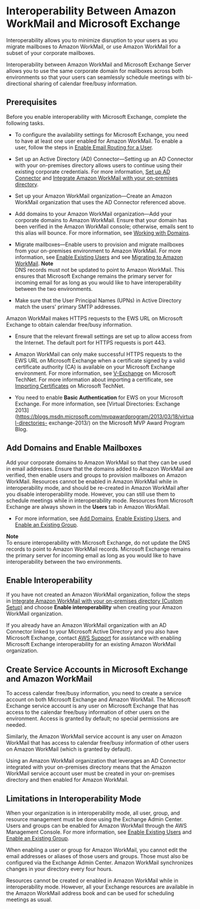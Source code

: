 # Interoperability Between Amazon WorkMail and Microsoft Exchange<a name="interoperability"></a>

Interoperability allows you to minimize disruption to your users as you migrate mailboxes to Amazon WorkMail, or use Amazon WorkMail for a subset of your corporate mailboxes\.

Interoperability between Amazon WorkMail and Microsoft Exchange Server allows you to use the same corporate domain for mailboxes across both environments so that your users can seamlessly schedule meetings with bi\-directional sharing of calendar free/busy information\.

## Prerequisites<a name="prerequisites"></a>

Before you enable interoperability with Microsoft Exchange, complete the following tasks\. 

+ To configure the availability settings for Microsoft Exchange, you need to have at least one user enabled for Amazon WorkMail\. To enable a user, follow the steps in [Enable Email Routing for a User](setup-msexchange.md#enable_routing_user)\.

+ Set up an Active Directory \(AD\) Connector—Setting up an AD Connector with your on\-premises directory allows users to continue using their existing corporate credentials\. For more information, [Set up AD Connector](http://docs.aws.amazon.com/directoryservice/latest/admin-guide/create_directory.html#create_ad_connector) and [Integrate Amazon WorkMail with your on\-premises directory](http://docs.aws.amazon.com/workmail/latest/adminguide/premises_directory.html)\.

+ Set up your Amazon WorkMail organization—Create an Amazon WorkMail organization that uses the AD Connector referenced above\.

+ Add domains to your Amazon WorkMail organization—Add your corporate domains to Amazon WorkMail\. Ensure that your domain has been verified in the Amazon WorkMail console; otherwise, emails sent to this alias will bounce\. For more information, see [Working with Domains](http://docs.aws.amazon.com/workmail/latest/adminguide/domains_overview.html)\.

+ Migrate mailboxes—Enable users to provision and migrate mailboxes from your on\-premises environment to Amazon WorkMail\. For more information, see [Enable Existing Users](http://docs.aws.amazon.com/workmail/latest/adminguide/enable_existing_user.html) and see [Migrating to Amazon WorkMail](http://docs.aws.amazon.com/workmail/latest/adminguide/migration_overview.html)\. 
**Note**  
DNS records must not be updated to point to Amazon WorkMail\. This ensures that Microsoft Exchange remains the primary server for incoming email for as long as you would like to have interoperability between the two environments\.

+ Make sure that the User Principal Names \(UPNs\) in Active Directory match the users' primary SMTP addresses\.

Amazon WorkMail makes HTTPS requests to the EWS URL on Microsoft Exchange to obtain calendar free/busy information\. 

+ Ensure that the relevant firewall settings are set up to allow access from the Internet\. The default port for HTTPS requests is port 443\.

+ Amazon WorkMail can only make successful HTTPS requests to the EWS URL on Microsoft Exchange when a certificate signed by a valid certificate authority \(CA\) is available on your Microsoft Exchange environment\. For more information, see [V\-Exchange](https://technet.microsoft.com/en-us/library/bb125165.aspx) on Microsoft TechNet\. For more information about importing a certificate, see [Importing Certificates](https://technet.microsoft.com/en-us/library/bb124424.aspx) on Microsoft TechNet\.

+ You need to enable **Basic Authentication** for EWS on your Microsoft Exchange\. For more information, see [Virtual Directories: Exchange 2013](https://blogs.msdn.microsoft.com/mvpawardprogram/2013/03/18/virtual-directories-                         exchange-2013/) on the Microsoft MVP Award Program Blog\.

## Add Domains and Enable Mailboxes<a name="add_domains_interop"></a>

Add your corporate domains to Amazon WorkMail so that they can be used in email addresses\. Ensure that the domains added to Amazon WorkMail are verified, then enable users and groups to provision mailboxes on Amazon WorkMail\. Resources cannot be enabled in Amazon WorkMail while in interoperability mode, and should be re\-created in Amazon WorkMail after you disable interoperability mode\. However, you can still use them to schedule meetings while in interoperability mode\. Resources from Microsoft Exchange are always shown in the **Users** tab in Amazon WorkMail\. 

+ For more information, see [Add Domains](http://docs.aws.amazon.com/workmail/latest/adminguide/add_domain.html), [Enable Existing Users](http://docs.aws.amazon.com/workmail/latest/adminguide/enable_existing_user.html), and [Enable an Existing Group](http://docs.aws.amazon.com/workmail/latest/adminguide/enable_existing_group.html)\.

**Note**  
To ensure interoperability with Microsoft Exchange, do not update the DNS records to point to Amazon WorkMail records\. Microsoft Exchange remains the primary server for incoming email as long as you would like to have interoperability between the two environments\.

## Enable Interoperability<a name="enable_interoperability"></a>

If you have not created an Amazon WorkMail organization, follow the steps in [ Integrate Amazon WorkMail with your on\-premises directory \(Custom Setup\)](http://docs.aws.amazon.com/workmail/latest/adminguide/remises_directory.html) and choose **Enable interoperability** when creating your Amazon WorkMail organization\.

If you already have an Amazon WorkMail organization with an AD Connector linked to your Microsoft Active Directory and you also have Microsoft Exchange, contact [AWS Support](https://aws.amazon.com/premiumsupport/) for assistance with enabling Microsoft Exchange interoperability for an existing Amazon WorkMail organization\.

## Create Service Accounts in Microsoft Exchange and Amazon WorkMail<a name="create-serviceacct"></a>

To access calendar free/busy information, you need to create a service account on both Microsoft Exchange and Amazon WorkMail\. The Microsoft Exchange service account is any user on Microsoft Exchange that has access to the calendar free/busy information of other users on the environment\. Access is granted by default; no special permissions are needed\.

Similarly, the Amazon WorkMail service account is any user on Amazon WorkMail that has access to calendar free/busy information of other users on Amazon WorkMail \(which is granted by default\)\.

Using an Amazon WorkMail organization that leverages an AD Connector integrated with your on\-premises directory means that the Amazon WorkMail service account user must be created in your on\-premises directory and then enabled for Amazon WorkMail\.

## Limitations in Interoperability Mode<a name="interop_limitations"></a>

When your organization is in interoperability mode, all user, group, and resource management must be done using the Exchange Admin Center\. Users and groups can be enabled for Amazon WorkMail through the AWS Management Console\. For more information, see [Enable Existing Users](http://docs.aws.amazon.com/workmail/latest/adminguide/enable_existing_user.html) and [Enable an Existing Group](http://docs.aws.amazon.com/workmail/latest/adminguide/enable_existing_group.html)\.

When enabling a user or group for Amazon WorkMail, you cannot edit the email addresses or aliases of those users and groups\. Those must also be configured via the Exchange Admin Center\. Amazon WorkMail synchronizes changes in your directory every four hours\.

Resources cannot be created or enabled in Amazon WorkMail while in interoperability mode\. However, all your Exchange resources are available in the Amazon WorkMail address book and can be used for scheduling meetings as usual\.